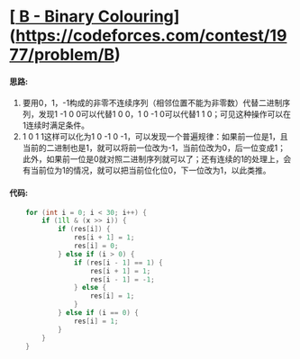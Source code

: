 # [[ B - Binary Colouring](https://codeforces.com/contest/1977/problem/B)](https://codeforces.com/contest/1977/problem/B)

#### 思路:

1. 要用0，1，-1构成的非零不连续序列（相邻位置不能为非零数）代替二进制序列，发现1 -1 0 0可以代替1 0 0，1 0 -1 0可以代替1 1 0；可见这种操作可以在1连续时满足条件。
2. 1 0 1 1这样可以化为1 0 -1 0 -1，可以发现一个普遍规律：如果前一位是1，且当前的二进制也是1，就可以将前一位改为-1，当前位改为0，后一位变成1；此外，如果前一位是0就对照二进制序列就可以了；还有连续的1的处理上，会有当前位为1的情况，就可以把当前位化位0，下一位改为1，以此类推。

#### 代码:

```cpp
	for (int i = 0; i < 30; i++) {
        if (1ll & (x >> i)) {
            if (res[i]) {
                res[i + 1] = 1;
                res[i] = 0;
            } else if (i > 0) {
                if (res[i - 1] == 1) {
                    res[i + 1] = 1;
                    res[i - 1] = -1;
                } else {
                    res[i] = 1;
                }
            } else if (i == 0) {
                res[i] = 1;
            }
        }
    }
```